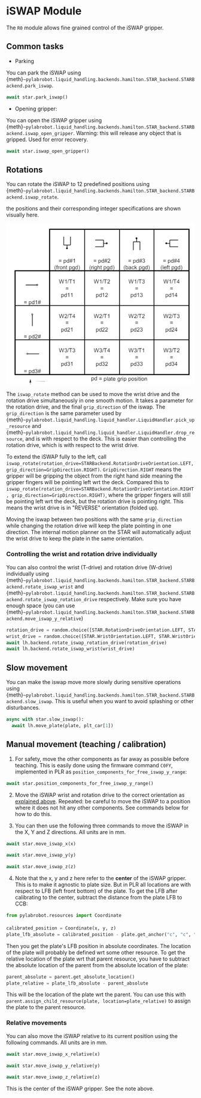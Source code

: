 # iSWAP Module

The `R0` module allows fine grained control of the iSWAP gripper.

## Common tasks

- Parking

You can park the iSWAP using {meth}`~pylabrobot.liquid_handling.backends.hamilton.STAR_backend.STARBackend.park_iswap`.

```python
await star.park_iswap()
```

- Opening gripper:

You can open the iSWAP gripper using {meth}`~pylabrobot.liquid_handling.backends.hamilton.STAR_backend.STARBackend.iswap_open_gripper`. Warning: this will release any object that is gripped. Used for error recovery.

```python
await star.iswap_open_gripper()
```

## Rotations

You can rotate the iSWAP to 12 predefined positions using {meth}`~pylabrobot.liquid_handling.backends.hamilton.STAR_backend.STARBackend.iswap_rotate`.

the positions and their corresponding integer specifications are shown visually here.

![alt text](iswap_positions.png)

The `iswap_rotate` method can be used to move the wrist drive and the rotation drive simultaneously in one smooth motion. It takes a parameter for the rotation drive, and the final `grip_direction` of the iswap. The `grip_direction` is the same parameter used by {meth}`~pylabrobot.liquid_handling.liquid_handler.LiquidHandler.pick_up_resource` and {meth}`~pylabrobot.liquid_handling.liquid_handler.LiquidHandler.drop_resource`, and is with respect to the deck. This is easier than controlling the rotation drive, which is with respect to the wrist drive.

To extend the iSWAP fully to the left, call `iswap_rotate(rotation_drive=STARBackend.RotationDriveOrientation.LEFT, grip_direction=GripDirection.RIGHT)`. `GripDirection.RIGHT` means the gripper will be gripping the object from the right hand side meaning the gripper fingers will be pointing left wrt the deck. Compared this to `iswap_rotate(rotation_drive=STARBackend.RotationDriveOrientation.RIGHT, grip_direction=GripDirection.RIGHT)`, where the gripper fingers will still be pointing left wrt the deck, but the rotation drive is pointing right. This means the wrist drive is in "REVERSE" orientation (folded up).

Moving the iswap between two positions with the same `grip_direction` while changing the rotation drive will keep the plate pointing in one direction. The internal motion planner on the STAR will automatically adjust the wrist drive to keep the plate in the same orientation.

### Controlling the wrist and rotation drive individually

You can also control the wrist (T-drive) and rotation drive (W-drive) individually using {meth}`~pylabrobot.liquid_handling.backends.hamilton.STAR_backend.STARBackend.rotate_iswap_wrist` and {meth}`~pylabrobot.liquid_handling.backends.hamilton.STAR_backend.STARBackend.rotate_iswap_rotation_drive` respectively. Make sure you have enough space (you can use {meth}`~pylabrobot.liquid_handling.backends.hamilton.STAR_backend.STARBackend.move_iswap_y_relative`)

```python
rotation_drive = random.choice([STAR.RotationDriveOrientation.LEFT, STAR.RotationDriveOrientation.RIGHT, STAR.RotationDriveOrientation.FRONT])
wrist_drive = random.choice([STAR.WristOrientation.LEFT, STAR.WristOrientation.RIGHT, STAR.WristOrientation.STRAIGHT, STAR.WristOrientation.REVERSE])
await lh.backend.rotate_iswap_rotation_drive(rotation_drive)
await lh.backend.rotate_iswap_wrist(wrist_drive)
```

## Slow movement

You can make the iswap move more slowly during sensitive operations using {meth}`~pylabrobot.liquid_handling.backends.hamilton.STAR_backend.STARBackend.slow_iswap`. This is useful when you want to avoid splashing or other disturbances.

```python
async with star.slow_iswap():
  await lh.move_plate(plate, plt_car[1])
```

## Manual movement (teaching / calibration)

1. For safety, move the other components as far away as possible before teaching. This is easily done using the firmware command `C0FY`, implemented in PLR as `position_components_for_free_iswap_y_range`:

```python
await star.position_components_for_free_iswap_y_range()
```

2. Move the iSWAP wrist and rotation drive to the correct orientation as [explained above](#rotations). Repeated: be careful to move the iSWAP to a position where it does not hit any other components. See commands below for how to do this.

3. You can then use the following three commands to move the iSWAP in the X, Y and Z directions. All units are in mm.

```python
await star.move_iswap_x(x)
```

```python
await star.move_iswap_y(y)
```

```python
await star.move_iswap_z(z)
```

4. Note that the x, y and z here refer to the **center** of the iSWAP gripper. This is to make it agnostic to plate size. But in PLR all locations are with respect to LFB (left front bottom) of the plate. To get the LFB after calibrating to the center, subtract the distance from the plate LFB to CCB:

```python
from pylabrobot.resources import Coordinate

calibrated_position = Coordinate(x, y, z)
plate_lfb_absolute = calibrated_position - plate.get_anchor("c", "c", "b")
```

Then you get the plate's LFB position in absolute coordinates. The location of the plate will probably be defined wrt some other resource. To get the relative location of the plate wrt that parent resource, you have to subtract the absolute location of the parent from the absolute location of the plate:

```python
parent_absolute = parent.get_absolute_location()
plate_relative = plate_lfb_absolute - parent_absolute
```

This will be the location of the plate wrt the parent. You can use this with `parent.assign_child_resource(plate, location=plate_relative)` to assign the plate to the parent resource.

### Relative movements

You can also move the iSWAP relative to its current position using the following commands. All units are in mm.

```python
await star.move_iswap_x_relative(x)
```

```python
await star.move_iswap_y_relative(y)
```

```python
await star.move_iswap_z_relative(z)
```

This is the center of the iSWAP gripper. See the note above.
